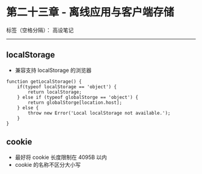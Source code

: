 ﻿# 第二十三章 - 离线应用与客户端存储

标签（空格分隔）： 高设笔记

---

## localStorage
- 兼容支持 localStorage 的浏览器
```
function getLocalStorage() {
	if(typeof localStorage == 'object') {
		return localStorage;
	} else if (typeof globalStorge == 'object') {
		return globalStorge[location.host];
	} else {
		throw new Error('Local localStorage not available.');
	}
}
```

## cookie
- 最好将 cookie 长度限制在 4095B 以内
- cookie 的名称不区分大小写
